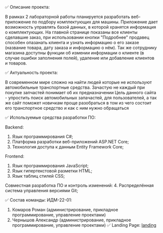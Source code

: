 ✅ Описание проекта:
 
 В рамках 2 лабораторной работы планируется разработать веб-приложение по подбору комплектующих для машины. Приложение дает возможность управлять базой данных, в которой хранятся информация о комплектующих. На главной странице показаны все клиенты сделавшие заказ, при использовании кнопки "Подробнее" продавец способен опазанать клиента и узнать информацию о его заказе (название товара, дату заказа и информацию о нём). Так же сотруднику магазина доступны функции об измении информации о клиенте (в случае ошибки заполнения полей), удаление или добавление клиентов и товаров.
 
✅ Актуальность проекта:

В современном мире сложно на найти людей которые не используют автомобильные транспортные средства.
Зачастую не каждый при покупке запчастей понимает об их предназначении
Цель данного сайта - упростить поиск автомобильных запачастей, для пользователей, 
а так же сайт поможет новичкам проще разобраться в том из чего состоит его транспортное
средство и как с ним нужно обращаться

✅ Используемые средства разработки ПО:

Backend:
  1. Язык программирования С#;
  2. Платформа разработки веб-приложений ASP.NET Core;
  3. Технология доступа к данным Entity Framework Core;

Frontend:
  1. Язык программирования JavaScript;
  2. Язык гипертекстовой разметки HTML;
  3. Язык таблиц стилей CSS;

Совместная разработка ПО и контроль изменений:
  4. Распределённая система управления версиями Git;
  
✅ Состав команды:
ИДМ-22-01:
  1. Комаров Роман (администрирование, прикладное программирование, управление проектами)
  2. Чернышов Александр (администрирование, прикладное программирование, управление проектами)
✅ Landing Page:
 [landing](https://github.com/S4NCHEZzzz/CorchShop/blob/master/index.html)
